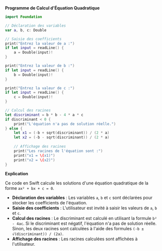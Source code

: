 **Programme de Calcul d'Équation Quadratique**

```swift
import Foundation

// Déclaration des variables
var a, b, c: Double

// Saisie des coefficients
print("Entrez la valeur de a :")
if let input = readLine() {
    a = Double(input)!
}

print("Entrez la valeur de b :")
if let input = readLine() {
    b = Double(input)!
}

print("Entrez la valeur de c :")
if let input = readLine() {
    c = Double(input)!
}

// Calcul des racines
let discriminant = b * b - 4 * a * c
if discriminant < 0 {
    print("L'équation n'a pas de solution réelle.")
} else {
    let x1 = (-b + sqrt(discriminant)) / (2 * a)
    let x2 = (-b - sqrt(discriminant)) / (2 * a)
    
    // Affichage des racines
    print("Les racines de l'équation sont :")
    print("x1 = \(x1)")
    print("x2 = \(x2)")
}
```

**Explication**

Ce code en Swift calcule les solutions d'une équation quadratique de la forme `ax² + bx + c = 0`.

* **Déclaration des variables** : Les variables `a`, `b` et `c` sont déclarées pour stocker les coefficients de l'équation.
* **Saisie des coefficients** : L'utilisateur est invité à saisir les valeurs de `a`, `b` et `c`.
* **Calcul des racines** : Le discriminant est calculé en utilisant la formule `b² - 4ac`. Si le discriminant est négatif, l'équation n'a pas de solution réelle. Sinon, les deux racines sont calculées à l'aide des formules `(-b ± √(discriminant)) / (2a)`.
* **Affichage des racines** : Les racines calculées sont affichées à l'utilisateur.